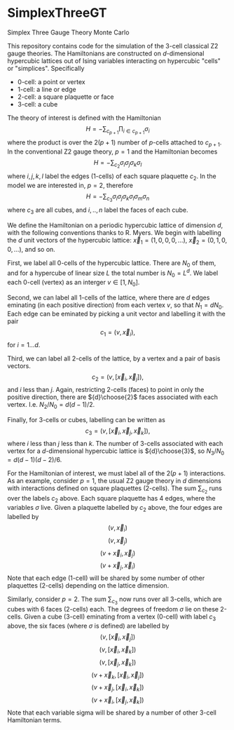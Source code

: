 # SimplexThreeGT
Simplex Three Gauge Theory Monte Carlo

This repository contains code for the simulation of the 3-cell classical Z2 gauge theories. The Hamiltonians are constructed on $d$-dimensional hypercubic lattices out of Ising variables interacting on hypercubic "cells" or "simplices".  Specifically

* 0-cell: a point or vertex
* 1-cell: a line or edge
* 2-cell: a square plaquette or face
* 3-cell: a cube

The theory of interest is defined with the Hamiltonian $$H = - \sum_{c_{p+1}} \prod_{i \in c_{p+1}} \sigma_i$$
where the product is over the $2(p+1)$ number of $p$-cells attached to $c_{p+1}$.
In the conventional Z2 gauge theory, $p=1$ and the Hamiltonian becomes $$H = - \sum_{c_{2}} \sigma_i \sigma_j \sigma_k \sigma_l$$
where $i,j,k,l$ label the edges (1-cells) of each square plaquette $c_2$.  In the model we are interested in, $p=2$, therefore $$H = - \sum_{c_{3}} \sigma_i \sigma_j \sigma_k \sigma_l \sigma_m \sigma_n$$
where $c_3$ are all cubes, and $i,..,n$ label the faces of each cube.

We define the Hamiltonian on a periodic hypercubic lattice of dimension $d$, with the following conventions thanks to R. Myers.  We begin with labelling the $d$ unit vectors of the hypercubic lattice: $\overrightarrow{x}_1 = (1,0,0,0,\ldots)$, $\overrightarrow{x}_2 = (0,1,0,0,\ldots)$, and so on.

First, we label all 0-cells of the hypercubic lattice.  There are $N_0$ of them, and for a hypercube of linear size $L$ the total number is $N_0 = L^d$. We label each 0-cell (vertex) as an interger $v \in [1,N_0]$.

Second, we can label all 1-cells of the lattice, where there are $d$ edges eminating (in each positive direction) from each vertex $v$, so that $N_1 = d N_0$. Each edge can be eminated by picking a unit vector and labelling it with the pair $$c_1 = (v,\overrightarrow{x}_i),$$ for $i = 1 \ldots d$.

Third, we can label all 2-cells of the lattice, by a vertex and a pair of basis vectors. $$c_2=(v,[\overrightarrow{x}_i, \overrightarrow{x}_j]),$$ and $i$ less than $j$.  Again, restricting 2-cells (faces) to point in only the positive direction, there are ${d}\choose{2}$ faces associated with each vertex. I.e. $N_2/N_0= d(d-1)/2$.

Finally, for 3-cells or cubes, labelling can be written as $$c_3 =(v,[\overrightarrow{x}_i, \overrightarrow{x}_j,\overrightarrow{x}_k]),$$ where $i$ less than $j$ less than $k$.  The number of 3-cells associated with each vertex for a $d$-dimensional hypercubic lattice is ${d}\choose{3}$, so $N_3/N_0 = d(d-1)(d-2)/6$.

For the Hamiltonian of interest, we must label all of the $2(p+1)$ interactions.  As an example, consider $p=1$, the usual Z2 gauge theory in $d$ dimensions with interactions defined on square plaquettes (2-cells). The sum $\sum_{c_{2}}$ runs over the labels $c_2$ above.  Each square plaquette has 4 edges, where the variables $\sigma$ live.  Given a plaquette labelled by $c_2$ above, the four edges are labelled by $$(v,\overrightarrow{x}_i)$$ $$(v,\overrightarrow{x}_j)$$ $$(v + \overrightarrow{x}_i,\overrightarrow{x}_j)$$ $$(v + \overrightarrow{x}_j,\overrightarrow{x}_i)$$ Note that each edge (1-cell) will be shared by some number of other plaquettes (2-cells) depending on the lattice dimension.

Similarly, consider $p=2$.  The sum $\sum_{c_{3}}$ now runs over all 3-cells, which are cubes with 6 faces (2-cells) each.  The degrees of freedom $\sigma$ lie on these 2-cells.  Given a cube (3-cell) eminating from a vertex (0-cell) with label $c_3$ above, the six faces (where $\sigma$ is defined) are labelled by $$(v,[\overrightarrow{x}_i,\overrightarrow{x}_j])$$ $$(v,[\overrightarrow{x}_i,\overrightarrow{x}_k])$$ $$(v,[\overrightarrow{x}_j,\overrightarrow{x}_k])$$ $$(v+\overrightarrow{x}_k,[\overrightarrow{x}_i,\overrightarrow{x}_j])$$ $$(v+\overrightarrow{x}_j,[\overrightarrow{x}_i,\overrightarrow{x}_k])$$ $$(v+\overrightarrow{x}_i,[\overrightarrow{x}_j,\overrightarrow{x}_k])$$ Note that each variable sigma will be shared by a number of other 3-cell Hamiltonian terms.